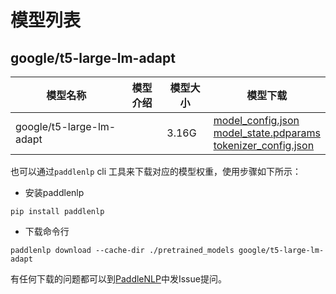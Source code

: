 #  模型列表

## google/t5-large-lm-adapt

| 模型名称 | 模型介绍 | 模型大小  | 模型下载 |
| --- | --- | --- | --- |
|google/t5-large-lm-adapt|  | 3.16G | [model_config.json](https://bj.bcebos.com/paddlenlp/models/community/google/t5-large-lm-adapt/model_config.json)<br>[model_state.pdparams](https://bj.bcebos.com/paddlenlp/models/community/google/t5-large-lm-adapt/model_state.pdparams)<br>[tokenizer_config.json](https://bj.bcebos.com/paddlenlp/models/community/google/t5-large-lm-adapt/tokenizer_config.json) |

也可以通过`paddlenlp` cli 工具来下载对应的模型权重，使用步骤如下所示：

* 安装paddlenlp

```shell
pip install paddlenlp
```

* 下载命令行

```shell
paddlenlp download --cache-dir ./pretrained_models google/t5-large-lm-adapt
```

有任何下载的问题都可以到[PaddleNLP](https://github.com/PaddlePaddle/PaddleNLP)中发Issue提问。